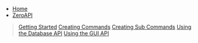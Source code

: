 <!-- docs/_sidebar.md -->

* [Home](/)
* [ZeroAPI](zeroapi.md)
> [Getting Started](zeroapi.md?id=getting-started)
> [Creating Commands](zeroapi.md?id=creating-commands)
> [Creating Sub Commands](zeroapi.md?id=creating-sub-commands)
> [Using the Database API](zeroapi.md?id=using-the-database-api)
> [Using the GUI API](zeroapi.md?id=using-the-gui-api)